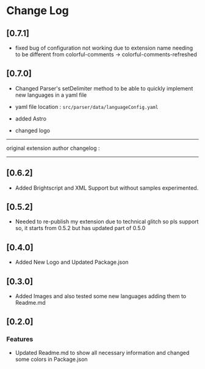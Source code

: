 # Change Log

## [0.7.1]

* fixed bug of configuration not working due to extension name needing to be different from colorful-comments → colorful-comments-refreshed

## [0.7.0]

* Changed Parser's setDelimiter method to be able to quickly implement new languages in a yaml file

* yaml file location : `src/parser/data/languageConfig.yaml`

* added Astro

* changed logo

---

original extension author changelog :

---

## [0.6.2]
* Added Brightscript and XML Support but without samples experimented.

## [0.5.2]
* Needed to re-publish my extension due to technical glitch so pls support so, it starts from 0.5.2 but has updated part of 0.5.0

## [0.4.0]
* Added New Logo and Updated Package.json

## [0.3.0]
* Added Images and also tested some new languages adding them to Readme.md

## [0.2.0] 
### Features
* Updated Readme.md to show all necessary information and changed some colors in Package.json 